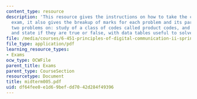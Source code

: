 ```yaml
---
content_type: resource
description: 'This resource gives the instructions on how to take the closed book
  exam, it also gives the breakup of marks for each problem and its parts. It cotains
  two problems on: study of a class of codes called product codes, and various propositions
  and state if they are true or false, with data tables useful to solve the problems.'
file: /media/courses/6-451-principles-of-digital-communication-ii-spring-2005/df64fee0e1d69befdd7042d284f49396_midterm005.pdf
file_type: application/pdf
learning_resource_types:
- Exams
ocw_type: OCWFile
parent_title: Exams
parent_type: CourseSection
resourcetype: Document
title: midterm005.pdf
uid: df64fee0-e1d6-9bef-dd70-42d284f49396
---
```


